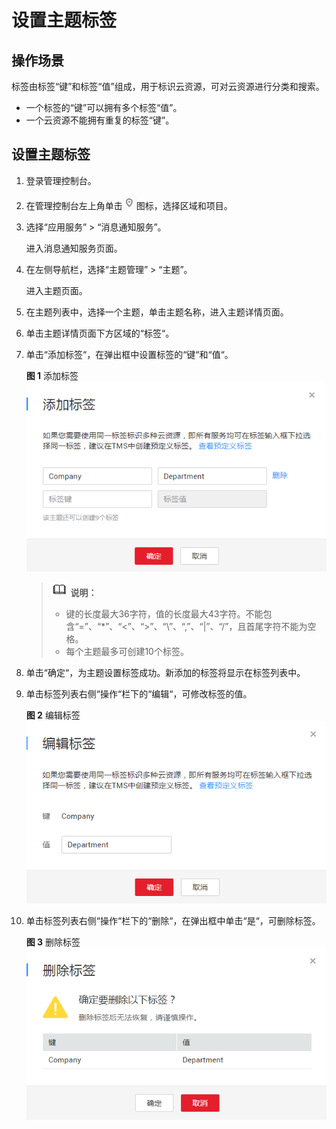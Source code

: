 # 设置主题标签<a name="smn_ug_0006"></a>

## 操作场景<a name="section181830512486"></a>

标签由标签“键”和标签“值”组成，用于标识云资源，可对云资源进行分类和搜索。

-   一个标签的“键”可以拥有多个标签“值”。
-   一个云资源不能拥有重复的标签“键”。

## 设置主题标签<a name="section17964154415485"></a>

1.  登录管理控制台。
2.  在管理控制台左上角单击![](figures/icon-region.png)图标，选择区域和项目。
3.  选择“应用服务” \> “消息通知服务”。

    进入消息通知服务页面。

4.  在左侧导航栏，选择“主题管理” \> “主题”。

    进入主题页面。

5.  在主题列表中，选择一个主题，单击主题名称，进入主题详情页面。
6.  单击主题详情页面下方区域的“标签“。
7.  单击“添加标签“，在弹出框中设置标签的“键“和“值“。

    **图 1**  添加标签<a name="fig17707175110552"></a>  
    ![](figures/添加标签.png "添加标签")

    >![](public_sys-resources/icon-note.gif) **说明：**   
    >-   键的长度最大36字符，值的长度最大43字符。不能包含“=”、“\*”、“<”、“\>”、“\\”、“,”、“|”、“/”，且首尾字符不能为空格。  
    >-   每个主题最多可创建10个标签。  

8.  单击“确定“，为主题设置标签成功。新添加的标签将显示在标签列表中。
9.  单击标签列表右侧“操作“栏下的“编辑“，可修改标签的值。

    **图 2**  编辑标签<a name="fig1332741185612"></a>  
    ![](figures/编辑标签.png "编辑标签")

10. 单击标签列表右侧“操作“栏下的“删除“，在弹出框中单击“是“，可删除标签。

    **图 3**  删除标签<a name="fig3958181165718"></a>  
    ![](figures/删除标签.png "删除标签")


